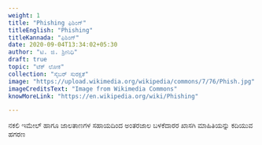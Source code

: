 ```yaml
---
weight: 1
title: "Phishing ಫಿಶಿಂಗ್"
titleEnglish: "Phishing"
titleKannada: "ಫಿಶಿಂಗ್"
date: 2020-09-04T13:34:02+05:30
author: "ಟಿ. ಜಿ. ಶ್ರೀನಿಧಿ"
draft: true
topic: "ಟೆಕ್ ಲೋಕ"
collection: "ಸೈಬರ್ ಸುರಕ್ಷತೆ"
image: "https://upload.wikimedia.org/wikipedia/commons/7/76/Phish.jpg"
imageCreditsText: "Image from Wikimedia Commons"
knowMoreLink: "https://en.wikipedia.org/wiki/Phishing"

---
```


ನಕಲಿ ಇಮೇಲ್ ಹಾಗೂ ಜಾಲತಾಣಗಳ ಸಹಾಯದಿಂದ ಅಂತರಜಾಲ ಬಳಕೆದಾರರ ಖಾಸಗಿ ಮಾಹಿತಿಯನ್ನು ಕದಿಯುವ ಹಗರಣ